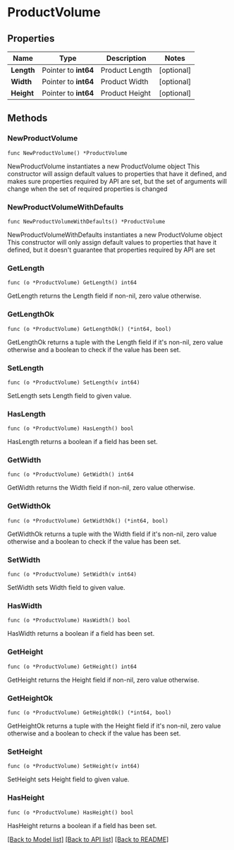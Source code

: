 # ProductVolume

## Properties

Name | Type | Description | Notes
------------ | ------------- | ------------- | -------------
**Length** | Pointer to **int64** | Product Length | [optional] 
**Width** | Pointer to **int64** | Product Width | [optional] 
**Height** | Pointer to **int64** | Product Height | [optional] 

## Methods

### NewProductVolume

`func NewProductVolume() *ProductVolume`

NewProductVolume instantiates a new ProductVolume object
This constructor will assign default values to properties that have it defined,
and makes sure properties required by API are set, but the set of arguments
will change when the set of required properties is changed

### NewProductVolumeWithDefaults

`func NewProductVolumeWithDefaults() *ProductVolume`

NewProductVolumeWithDefaults instantiates a new ProductVolume object
This constructor will only assign default values to properties that have it defined,
but it doesn't guarantee that properties required by API are set

### GetLength

`func (o *ProductVolume) GetLength() int64`

GetLength returns the Length field if non-nil, zero value otherwise.

### GetLengthOk

`func (o *ProductVolume) GetLengthOk() (*int64, bool)`

GetLengthOk returns a tuple with the Length field if it's non-nil, zero value otherwise
and a boolean to check if the value has been set.

### SetLength

`func (o *ProductVolume) SetLength(v int64)`

SetLength sets Length field to given value.

### HasLength

`func (o *ProductVolume) HasLength() bool`

HasLength returns a boolean if a field has been set.

### GetWidth

`func (o *ProductVolume) GetWidth() int64`

GetWidth returns the Width field if non-nil, zero value otherwise.

### GetWidthOk

`func (o *ProductVolume) GetWidthOk() (*int64, bool)`

GetWidthOk returns a tuple with the Width field if it's non-nil, zero value otherwise
and a boolean to check if the value has been set.

### SetWidth

`func (o *ProductVolume) SetWidth(v int64)`

SetWidth sets Width field to given value.

### HasWidth

`func (o *ProductVolume) HasWidth() bool`

HasWidth returns a boolean if a field has been set.

### GetHeight

`func (o *ProductVolume) GetHeight() int64`

GetHeight returns the Height field if non-nil, zero value otherwise.

### GetHeightOk

`func (o *ProductVolume) GetHeightOk() (*int64, bool)`

GetHeightOk returns a tuple with the Height field if it's non-nil, zero value otherwise
and a boolean to check if the value has been set.

### SetHeight

`func (o *ProductVolume) SetHeight(v int64)`

SetHeight sets Height field to given value.

### HasHeight

`func (o *ProductVolume) HasHeight() bool`

HasHeight returns a boolean if a field has been set.


[[Back to Model list]](../README.md#documentation-for-models) [[Back to API list]](../README.md#documentation-for-api-endpoints) [[Back to README]](../README.md)


